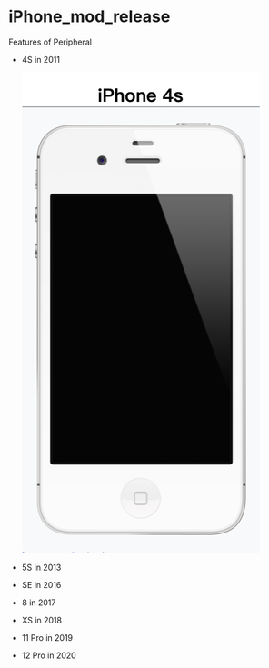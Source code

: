 # iPhone_mod_release
Features of Peripheral

* 4S in 2011

  ![](https://raw.githubusercontent.com/QueenieCplusplus/iPhone_mod_release/main/iphone4S_2011.png)

* 5S in 2013


* SE in 2016


* 8 in 2017


* XS in 2018


* 11 Pro in 2019


* 12 Pro in 2020
